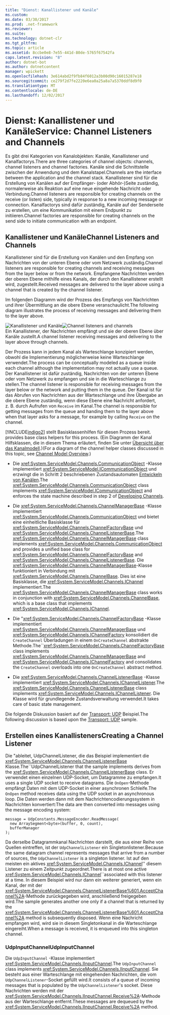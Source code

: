```yaml
---
title: "Dienst: Kanallistener und Kanäle"
ms.custom: 
ms.date: 03/30/2017
ms.prod: .net-framework
ms.reviewer: 
ms.suite: 
ms.technology: dotnet-clr
ms.tgt_pltfrm: 
ms.topic: article
ms.assetid: 8ccbe0e8-7e55-441d-80de-5765f67542fa
caps.latest.revision: "8"
author: dotnet-bot
ms.author: dotnetcontent
manager: wpickett
ms.openlocfilehash: 3e614abd2f9fb84f6012a3b00d90c16015287e18
ms.sourcegitcommit: ce279f2d7fe2220e6ea0a25a8a7a5370ddf8d9f0
ms.translationtype: MT
ms.contentlocale: de-DE
ms.lasthandoff: 12/02/2017
---
```

# <a name="service-channel-listeners-and-channels"></a><span data-ttu-id="92dd9-102">Dienst: Kanallistener und Kanäle</span><span class="sxs-lookup"><span data-stu-id="92dd9-102">Service: Channel Listeners and Channels</span></span>
<span data-ttu-id="92dd9-103">Es gibt drei Kategorien von Kanalobjekten: Kanäle, Kanallistener und Kanalfactorys.</span><span class="sxs-lookup"><span data-stu-id="92dd9-103">There are three categories of channel objects: channels, channel listeners and channel factories.</span></span> <span data-ttu-id="92dd9-104">Kanäle sind die Schnittstelle zwischen der Anwendung und dem Kanalstapel.</span><span class="sxs-lookup"><span data-stu-id="92dd9-104">Channels are the interface between the application and the channel stack.</span></span> <span data-ttu-id="92dd9-105">Kanallistener sind für die Erstellung von Kanälen auf der Empfänger- (oder Abhör-)Seite zuständig, normalerweise als Reaktion auf eine neue eingehende Nachricht oder Verbindung.</span><span class="sxs-lookup"><span data-stu-id="92dd9-105">Channel listeners are responsible for creating channels on the receive (or listen) side, typically in response to a new incoming message or connection.</span></span> <span data-ttu-id="92dd9-106">Kanalfactorys sind dafür zuständig, Kanäle auf der Senderseite zu erstellen, um eine Kommunikation mit einem Endpunkt zu initiieren.</span><span class="sxs-lookup"><span data-stu-id="92dd9-106">Channel factories are responsible for creating channels on the send side to initiate communication with an endpoint.</span></span>  
  
## <a name="channel-listeners-and-channels"></a><span data-ttu-id="92dd9-107">Kanallistener und Kanäle</span><span class="sxs-lookup"><span data-stu-id="92dd9-107">Channel Listeners and Channels</span></span>  
 <span data-ttu-id="92dd9-108">Kanallistener sind für die Erstellung von Kanälen und den Empfang von Nachrichten von der unteren Ebene oder vom Netzwerk zuständig.</span><span class="sxs-lookup"><span data-stu-id="92dd9-108">Channel listeners are responsible for creating channels and receiving messages from the layer below or from the network.</span></span> <span data-ttu-id="92dd9-109">Empfangene Nachrichten werden der oberen Ebene mithilfe eines Kanals, der durch den Kanallistener erstellt wird, zugestellt.</span><span class="sxs-lookup"><span data-stu-id="92dd9-109">Received messages are delivered to the layer above using a channel that is created by the channel listener.</span></span>  
  
 <span data-ttu-id="92dd9-110">Im folgenden Diagramm wird der Prozess des Empfangs von Nachrichten und ihrer Übermittlung an die obere Ebene veranschaulicht.</span><span class="sxs-lookup"><span data-stu-id="92dd9-110">The following diagram illustrates the process of receiving messages and delivering them to the layer above.</span></span>  
  
 <span data-ttu-id="92dd9-111">![Kanallistener und Kanäle](../../../../docs/framework/wcf/extending/media/wcfc-wcfchannelsigure1highlevelc.gif "wcfc_WCFChannelsigure1HighLevelc")</span><span class="sxs-lookup"><span data-stu-id="92dd9-111">![Channel listeners and channels](../../../../docs/framework/wcf/extending/media/wcfc-wcfchannelsigure1highlevelc.gif "wcfc_WCFChannelsigure1HighLevelc")</span></span>  
<span data-ttu-id="92dd9-112">Ein Kanallistener, der Nachrichten empfängt und sie der oberen Ebene über Kanäle zustellt.</span><span class="sxs-lookup"><span data-stu-id="92dd9-112">A channel listener receiving messages and delivering to the layer above through channels.</span></span>  
  
 <span data-ttu-id="92dd9-113">Der Prozess kann in jedem Kanal als Warteschlange konzipiert werden, obwohl die Implementierung möglicherweise keine Warteschlange verwendet.</span><span class="sxs-lookup"><span data-stu-id="92dd9-113">The process can be conceptually modeled as a queue inside each channel although the implementation may not actually use a queue.</span></span> <span data-ttu-id="92dd9-114">Der Kanallistener ist dafür zuständig, Nachrichten von der unteren Ebene oder vom Netzwerk zu empfangen und sie in die Warteschlange zu stellen.</span><span class="sxs-lookup"><span data-stu-id="92dd9-114">The channel listener is responsible for receiving messages from the layer below or the network and putting them in the queue.</span></span> <span data-ttu-id="92dd9-115">Der Kanal ist für das Abrufen von Nachrichten aus der Warteschlange und ihre Übergabe an die obere Ebene zuständig, wenn diese Ebene eine Nachricht anfordert, z. B. durch Aufrufen von `Receive` im Kanal.</span><span class="sxs-lookup"><span data-stu-id="92dd9-115">The channel is responsible for getting messages from the queue and handing them to the layer above when that layer asks for a message, for example by calling `Receive` on the channel.</span></span>  
  
 [!INCLUDE[indigo2](../../../../includes/indigo2-md.md)]<span data-ttu-id="92dd9-116"> stellt Basisklassenhilfen für diesen Prozess bereit.</span><span class="sxs-lookup"><span data-stu-id="92dd9-116"> provides base class helpers for this process.</span></span> <span data-ttu-id="92dd9-117">(Ein Diagramm der Kanal Hilfsklassen, die in diesem Thema erläutert, finden Sie unter [Übersicht über das Kanalmodell](../../../../docs/framework/wcf/extending/channel-model-overview.md).)</span><span class="sxs-lookup"><span data-stu-id="92dd9-117">(For a diagram of the channel helper classes discussed in this topic, see [Channel Model Overview](../../../../docs/framework/wcf/extending/channel-model-overview.md).)</span></span>  
  
-   <span data-ttu-id="92dd9-118">Die <xref:System.ServiceModel.Channels.CommunicationObject> -Klasse implementiert <xref:System.ServiceModel.ICommunicationObject> und erzwingt die in Schritt 2 beschriebenen Zustandsautomaten [Entwickeln von Kanälen](../../../../docs/framework/wcf/extending/developing-channels.md).</span><span class="sxs-lookup"><span data-stu-id="92dd9-118">The <xref:System.ServiceModel.Channels.CommunicationObject> class implements <xref:System.ServiceModel.ICommunicationObject> and enforces the state machine described in step 2 of [Developing Channels](../../../../docs/framework/wcf/extending/developing-channels.md).</span></span>  
  
-   <span data-ttu-id="92dd9-119">Die <xref:System.ServiceModel.Channels.ChannelManagerBase> -Klasse implementiert <xref:System.ServiceModel.Channels.CommunicationObject> und bietet eine einheitliche Basisklasse für <xref:System.ServiceModel.Channels.ChannelFactoryBase> und <xref:System.ServiceModel.Channels.ChannelListenerBase>.</span><span class="sxs-lookup"><span data-stu-id="92dd9-119">The <xref:System.ServiceModel.Channels.ChannelManagerBase> class implements <xref:System.ServiceModel.Channels.CommunicationObject> and provides a unified base class for <xref:System.ServiceModel.Channels.ChannelFactoryBase> and <xref:System.ServiceModel.Channels.ChannelListenerBase>.</span></span> <span data-ttu-id="92dd9-120">Die <xref:System.ServiceModel.Channels.ChannelManagerBase>-Klasse funktioniert in Verbindung mit <xref:System.ServiceModel.Channels.ChannelBase>. Dies ist eine Basisklasse, die <xref:System.ServiceModel.Channels.IChannel> implementiert.</span><span class="sxs-lookup"><span data-stu-id="92dd9-120">The <xref:System.ServiceModel.Channels.ChannelManagerBase> class works in conjunction with <xref:System.ServiceModel.Channels.ChannelBase>, which is a base class that implements <xref:System.ServiceModel.Channels.IChannel>.</span></span>  
  
-   <span data-ttu-id="92dd9-121">Die "<xref:System.ServiceModel.Channels.ChannelFactoryBase> -Klasse implementiert <xref:System.ServiceModel.Channels.ChannelManagerBase> und <xref:System.ServiceModel.Channels.IChannelFactory> konsolidiert die `CreateChannel` Überladungen in einem `OnCreateChannel` abstrakte Methode.</span><span class="sxs-lookup"><span data-stu-id="92dd9-121">The``<xref:System.ServiceModel.Channels.ChannelFactoryBase> class implements <xref:System.ServiceModel.Channels.ChannelManagerBase> and <xref:System.ServiceModel.Channels.IChannelFactory> and consolidates the `CreateChannel` overloads into one `OnCreateChannel` abstract method.</span></span>  
  
-   <span data-ttu-id="92dd9-122">Die <xref:System.ServiceModel.Channels.ChannelListenerBase> -Klasse implementiert <xref:System.ServiceModel.Channels.IChannelListener>.</span><span class="sxs-lookup"><span data-stu-id="92dd9-122">The <xref:System.ServiceModel.Channels.ChannelListenerBase> class implements <xref:System.ServiceModel.Channels.IChannelListener>.</span></span> <span data-ttu-id="92dd9-123">Die Klasse wird für grundlegende Zustandsverwaltung verwendet.</span><span class="sxs-lookup"><span data-stu-id="92dd9-123">It takes care of basic state management.</span></span>  
  
 <span data-ttu-id="92dd9-124">Die folgende Diskussion basiert auf der [Transport: UDP](../../../../docs/framework/wcf/samples/transport-udp.md) Beispiel.</span><span class="sxs-lookup"><span data-stu-id="92dd9-124">The following discussion is based upon the [Transport: UDP](../../../../docs/framework/wcf/samples/transport-udp.md) sample.</span></span>  
  
## <a name="creating-a-channel-listener"></a><span data-ttu-id="92dd9-125">Erstellen eines Kanallisteners</span><span class="sxs-lookup"><span data-stu-id="92dd9-125">Creating a Channel Listener</span></span>  
 <span data-ttu-id="92dd9-126">Die "ableitet, UdpChannelListener, die das Beispiel implementiert die <xref:System.ServiceModel.Channels.ChannelListenerBase> Klasse.</span><span class="sxs-lookup"><span data-stu-id="92dd9-126">The``UdpChannelListener that the sample implements derives from the <xref:System.ServiceModel.Channels.ChannelListenerBase> class.</span></span> <span data-ttu-id="92dd9-127">Er verwendet einen einzelnen UDP-Socket, um Datagramme zu empfangen.</span><span class="sxs-lookup"><span data-stu-id="92dd9-127">It uses a single UDP socket to receive datagrams.</span></span> <span data-ttu-id="92dd9-128">Die `OnOpen`-Methode empfängt Daten mit dem UDP-Socket in einer asynchronen Schleife.</span><span class="sxs-lookup"><span data-stu-id="92dd9-128">The `OnOpen` method receives data using the UDP socket in an asynchronous loop.</span></span> <span data-ttu-id="92dd9-129">Die Daten werden dann mit dem Nachrichtencodierungssystem in Nachrichten konvertiert:</span><span class="sxs-lookup"><span data-stu-id="92dd9-129">The data are then converted into messages using the message encoding system:</span></span>  
  
```  
message = UdpConstants.MessageEncoder.ReadMessage(  
  new ArraySegment<byte>(buffer, 0, count),   
  bufferManager  
);  
```  
  
 <span data-ttu-id="92dd9-130">Da derselbe Datagrammkanal Nachrichten darstellt, die aus einer Reihe von Quellen eintreffen, ist der `UdpChannelListener` ein Singletonlistener.</span><span class="sxs-lookup"><span data-stu-id="92dd9-130">Because the same datagram channel represents messages that arrive from a number of sources, the `UdpChannelListener` is a singleton listener.</span></span> <span data-ttu-id="92dd9-131">Ist auf den meisten ein aktives <xref:System.ServiceModel.Channels.IChannel>'' diesem Listener zu einem Zeitpunkt zugeordnet.</span><span class="sxs-lookup"><span data-stu-id="92dd9-131">There is at most one active <xref:System.ServiceModel.Channels.IChannel>``associated with this listener at a time.</span></span> <span data-ttu-id="92dd9-132">In diesem Beispiel wird nur dann ein weiterer generiert, wenn ein Kanal, der mit der <xref:System.ServiceModel.Channels.ChannelListenerBase%601.AcceptChannel%2A>-Methode zurückgegeben wird, anschließend freigegeben wird.</span><span class="sxs-lookup"><span data-stu-id="92dd9-132">The sample generates another one only if a channel that is returned by the <xref:System.ServiceModel.Channels.ChannelListenerBase%601.AcceptChannel%2A> method is subsequently disposed.</span></span> <span data-ttu-id="92dd9-133">Wenn eine Nachricht empfangen wird, wird sie in diesem Singletonkanal in die Warteschlange eingereiht.</span><span class="sxs-lookup"><span data-stu-id="92dd9-133">When a message is received, it is enqueued into this singleton channel.</span></span>  
  
### <a name="udpinputchannel"></a><span data-ttu-id="92dd9-134">UdpInputChannel</span><span class="sxs-lookup"><span data-stu-id="92dd9-134">UdpInputChannel</span></span>  
 <span data-ttu-id="92dd9-135">Die `UdpInputChannel` -Klasse implementiert <xref:System.ServiceModel.Channels.IInputChannel>.</span><span class="sxs-lookup"><span data-stu-id="92dd9-135">The `UdpInputChannel` class implements <xref:System.ServiceModel.Channels.IInputChannel>.</span></span> <span data-ttu-id="92dd9-136">Sie besteht aus einer Warteschlange mit eingehenden Nachrichten, die vom `UdpChannelListener`-Socket gefüllt wird.</span><span class="sxs-lookup"><span data-stu-id="92dd9-136">It consists of a queue of incoming messages that is populated by the `UdpChannelListener`'s socket.</span></span> <span data-ttu-id="92dd9-137">Diese Nachrichten werden mit der <xref:System.ServiceModel.Channels.IInputChannel.Receive%2A>-Methode aus der Warteschlange entfernt.</span><span class="sxs-lookup"><span data-stu-id="92dd9-137">These messages are dequeued by the <xref:System.ServiceModel.Channels.IInputChannel.Receive%2A> method.</span></span>
